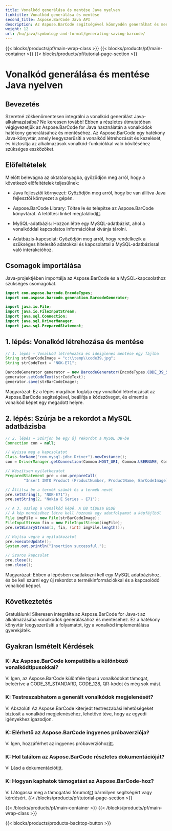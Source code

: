 ```yaml
---
title: Vonalkód generálása és mentése Java nyelven
linktitle: Vonalkód generálása és mentése
second_title: Aspose.BarCode Java API
description: Az Aspose.BarCode segítségével könnyedén generálhat és menthet vonalkódokat Java nyelven. Zökkenőmentesen integrálható, testreszabhatja a megjelenést, és élvezheti a kiterjedt vonalkód támogatást.
weight: 12
url: /hu/java/symbology-and-format/generating-saving-barcode/
---
```


{{< blocks/products/pf/main-wrap-class >}}
{{< blocks/products/pf/main-container >}}
{{< blocks/products/pf/tutorial-page-section >}}

# Vonalkód generálása és mentése Java nyelven


## Bevezetés

Szeretné zökkenőmentesen integrálni a vonalkód generálást Java-alkalmazásába? Ne keressen tovább! Ebben a részletes útmutatóban végigvezetjük az Aspose.BarCode for Java használatán a vonalkódok hatékony generálásához és mentéséhez. Az Aspose.BarCode egy hatékony Java-könyvtár, amely leegyszerűsíti a vonalkód létrehozását és kezelését, és biztosítja az alkalmazások vonalkód-funkciókkal való bővítéséhez szükséges eszközöket.

## Előfeltételek

Mielőtt belevágna az oktatóanyagba, győződjön meg arról, hogy a következő előfeltételek teljesülnek:

- Java fejlesztői környezet: Győződjön meg arról, hogy be van állítva Java fejlesztői környezet a gépén.

- Aspose.BarCode Library: Töltse le és telepítse az Aspose.BarCode könyvtárat. A letöltési linket megtalálod[itt](https://releases.aspose.com/barcode/java/).

- MySQL-adatbázis: Hozzon létre egy MySQL-adatbázist, ahol a vonalkóddal kapcsolatos információkat kívánja tárolni.

- Adatbázis-kapcsolat: Győződjön meg arról, hogy rendelkezik a szükséges hitelesítő adatokkal és kapcsolattal a MySQL-adatbázissal való interakcióhoz.

## Csomagok importálása

Java-projektjében importálja az Aspose.BarCode és a MySQL-kapcsolathoz szükséges csomagokat.

```java
import com.aspose.barcode.EncodeTypes;
import com.aspose.barcode.generation.BarcodeGenerator;

import java.io.File;
import java.io.FileInputStream;
import java.sql.Connection;
import java.sql.DriverManager;
import java.sql.PreparedStatement;
```

## 1. lépés: Vonalkód létrehozása és mentése

```java
// 1. lépés – Vonalkód létrehozása és ideiglenes mentése egy fájlba
String strBarCodeImage = "c:\\temp\\code39.jpg";
String strCodeText = "NOK-E71";

BarcodeGenerator generator = new BarcodeGenerator(EncodeTypes.CODE_39_STANDARD);
generator.setCodeText(strCodeText);
generator.save(strBarCodeImage);
```

Magyarázat: Ez a lépés magában foglalja egy vonalkód létrehozását az Aspose.BarCode segítségével, beállítja a kódszöveget, és elmenti a vonalkód képet egy megadott helyre.

## 2. lépés: Szúrja be a rekordot a MySQL adatbázisba

```java
// 2. lépés – Szúrjon be egy új rekordot a MySQL DB-be
Connection con = null;

// Nyissa meg a kapcsolatot
Class.forName("com.mysql.jdbc.Driver").newInstance();
con = DriverManager.getConnection(Common.HOST_URI, Common.USERNAME, Common.PASSWORD);

// Készítsen nyilatkozatot
PreparedStatement pre = con.prepareCall(
        "Insert INTO Product (ProductNumber, ProductName, BarCodeImage) " + "VALUES (?, ?, ?) ");

// Állítsa be a termék számát és a termék nevét
pre.setString(1, "NOK-E71");
pre.setString(2, "Nokia E Series - E71");

// A 3. oszlop a vonalkód képé. A DB típusa BLOB
// A kép mentéséhez létre kell hoznunk egy adatfolyamot a képfájlból
File imgFile = new File(strBarCodeImage);
FileInputStream fin = new FileInputStream(imgFile);
pre.setBinaryStream(3, fin, (int) imgFile.length());

// Hajtsa végre a nyilatkozatot
pre.executeUpdate();
System.out.println("Insertion successful.");

// Szoros kapcsolat
pre.close();
con.close();
```

Magyarázat: Ebben a lépésben csatlakozni kell egy MySQL adatbázishoz, és be kell szúrni egy új rekordot a termékinformációkkal és a kapcsolódó vonalkód képpel.

## Következtetés

Gratulálunk! Sikeresen integrálta az Aspose.BarCode for Java-t az alkalmazásába vonalkódok generálásához és mentéséhez. Ez a hatékony könyvtár leegyszerűsíti a folyamatot, így a vonalkód implementálása gyerekjáték.

## Gyakran Ismételt Kérdések

### K: Az Aspose.BarCode kompatibilis a különböző vonalkódtípusokkal?
V: Igen, az Aspose.BarCode különféle típusú vonalkódokat támogat, beleértve a CODE_39_STANDARD, CODE_128, QR-kódot és még sok mást.

### K: Testreszabhatom a generált vonalkódok megjelenését?
V: Abszolút! Az Aspose.BarCode kiterjedt testreszabási lehetőségeket biztosít a vonalkód megjelenéséhez, lehetővé téve, hogy az egyedi igényekhez igazodjon.

### K: Elérhető az Aspose.BarCode ingyenes próbaverziója?
 V: Igen, hozzáférhet az ingyenes próbaverzióhoz[itt](https://releases.aspose.com/).

### K: Hol találom az Aspose.BarCode részletes dokumentációját?
 V: Lásd a dokumentációt[itt](https://reference.aspose.com/barcode/java/).

### K: Hogyan kaphatok támogatást az Aspose.BarCode-hoz?
 V: Látogassa meg a támogatási fórumot[itt](https://forum.aspose.com/c/barcode/13) bármilyen segítségért vagy kérdésért.
{{< /blocks/products/pf/tutorial-page-section >}}

{{< /blocks/products/pf/main-container >}}
{{< /blocks/products/pf/main-wrap-class >}}

{{< blocks/products/products-backtop-button >}}
